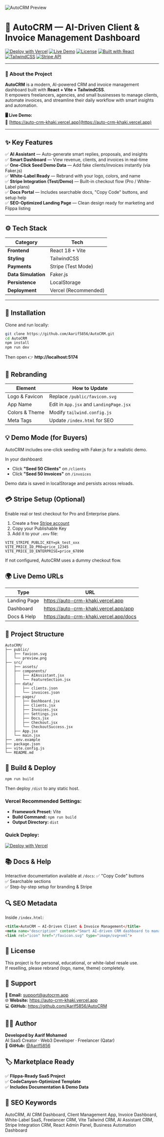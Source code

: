 ![AutoCRM Preview](public/preview.png)

# 🚀 AutoCRM — AI-Driven Client & Invoice Management Dashboard  

[![Deploy with Vercel](https://vercel.com/button)](https://vercel.com/new/clone?repository-url=https://github.com/Aarif5856/AutoCRM)
[![Live Demo](https://img.shields.io/badge/Live_Demo-https://auto--crm--khaki.vercel.app-blue?style=flat-square)](https://auto-crm-khaki.vercel.app)
[![License](https://img.shields.io/badge/License-MIT-green?style=flat-square)](#license)
[![Built with React](https://img.shields.io/badge/Built%20with-React-61DAFB?style=flat-square&logo=react)](https://react.dev/)
[![TailwindCSS](https://img.shields.io/badge/Styled%20with-TailwindCSS-38B2AC?style=flat-square&logo=tailwindcss)](https://tailwindcss.com/)
[![Stripe API](https://img.shields.io/badge/Payments-Stripe-626CD9?style=flat-square&logo=stripe)](https://stripe.com)

---

### 🧠 About the Project
**AutoCRM** is a modern, AI-powered CRM and invoice management dashboard built with **React + Vite + TailwindCSS**.  
It empowers freelancers, agencies, and small businesses to manage clients, automate invoices, and streamline their daily workflow with smart insights and automation.  

**🖥 Live Demo:**  
🔗 [https://auto-crm-khaki.vercel.app](https://auto-crm-khaki.vercel.app)

---

## ✨ Key Features  

✅ **AI Assistant** — Auto-generate smart replies, proposals, and insights  
✅ **Smart Dashboard** — View revenue, clients, and invoices in real-time  
✅ **One-Click Seed Demo Data** — Add fake clients/invoices instantly (via Faker.js)  
✅ **White-Label Ready** — Rebrand with your logo, colors, and name  
✅ **Stripe Integration (Test/Demo)** — Built-in checkout flow (Pro / White-Label plans)  
✅ **Docs Portal** — Includes searchable docs, "Copy Code" buttons, and setup help  
✅ **SEO-Optimized Landing Page** — Clean design ready for marketing and Flippa listing  

---

## ⚙️ Tech Stack  

| Category | Tech |
|-----------|------|
| **Frontend** | React 18 + Vite |
| **Styling** | TailwindCSS |
| **Payments** | Stripe (Test Mode) |
| **Data Simulation** | Faker.js |
| **Persistence** | LocalStorage |
| **Deployment** | Vercel (Recommended) |

---

## 💾 Installation  

Clone and run locally:  
```bash
git clone https://github.com/Aarif5856/AutoCRM.git
cd AutoCRM
npm install
npm run dev
```

Then open 👉 **http://localhost:5174**

## 🎨 Rebranding

| Element        | How to Update                           |
| -------------- | --------------------------------------- |
| Logo & Favicon | Replace `/public/favicon.svg`           |
| App Name       | Edit in `App.jsx` and `LandingPage.jsx` |
| Colors & Theme | Modify `tailwind.config.js`             |
| Meta Tags      | Update `/index.html` for SEO            |

## 💡 Demo Mode (for Buyers)

AutoCRM includes one-click seeding with Faker.js for a realistic demo.

In your dashboard:
- Click **"Seed 50 Clients"** on `/clients`
- Click **"Seed 50 Invoices"** on `/invoices`

Demo data is saved in localStorage and persists across reloads.

## 💳 Stripe Setup (Optional)

Enable real or test checkout for Pro and Enterprise plans.

1. Create a free [Stripe account](https://stripe.com)
2. Copy your Publishable Key
3. Add it to your `.env` file:

```env
VITE_STRIPE_PUBLIC_KEY=pk_test_xxx
VITE_PRICE_ID_PRO=price_12345
VITE_PRICE_ID_ENTERPRISE=price_67890
```

If not configured, AutoCRM uses a dummy checkout flow.

## 🌍 Live Demo URLs

| Type | URL |
|------|-----|
| Landing Page | https://auto-crm-khaki.vercel.app |
| Dashboard | https://auto-crm-khaki.vercel.app/app |
| Docs & Help | https://auto-crm-khaki.vercel.app/docs |

## 🧩 Project Structure

```
AutoCRM/
├── public/
│   ├── favicon.svg
│   └── preview.png
├── src/
│   ├── assets/
│   ├── components/
│   │   ├── AIAssistant.jsx
│   │   └── FeatureSection.jsx
│   ├── data/
│   │   ├── clients.json
│   │   └── invoices.json
│   ├── pages/
│   │   ├── Dashboard.jsx
│   │   ├── Clients.jsx
│   │   ├── Invoices.jsx
│   │   ├── Settings.jsx
│   │   ├── Docs.jsx
│   │   ├── Checkout.jsx
│   │   └── CheckoutSuccess.jsx
│   ├── App.jsx
│   └── main.jsx
├── .env.example
├── package.json
├── vite.config.js
└── README.md
```

## 🧱 Build & Deploy

```bash
npm run build
```

Then deploy `/dist` to any static host.

### Vercel Recommended Settings:
- **Framework Preset:** Vite
- **Build Command:** `npm run build`
- **Output Directory:** `dist`

### Quick Deploy:
[![Deploy with Vercel](https://vercel.com/button)](https://vercel.com/new/clone?repository-url=https://github.com/Aarif5856/AutoCRM)

## 📚 Docs & Help

Interactive documentation available at `/docs`:
✅ "Copy Code" buttons  
✅ Searchable sections  
✅ Step-by-step setup for branding & Stripe  

## 🔍 SEO Metadata

Inside `/index.html`:
```html
<title>AutoCRM — AI-Driven Client & Invoice Management</title>
<meta name="description" content="Smart AI-driven CRM dashboard to manage clients, automate invoices, and grow your business. Built with React + Vite + Tailwind.">
<link rel="icon" href="/favicon.svg" type="image/svg+xml">
```

## 🪪 License

This project is for personal, educational, or white-label resale use.  
If reselling, please rebrand (logo, name, theme) completely.

## 💬 Support

📧 **Email:** support@autocrm.app  
🌐 **Website:** https://auto-crm-khaki.vercel.app  
💻 **GitHub:** https://github.com/Aarif5856/AutoCRM  

## 👨‍💻 Author

**Developed by Aarif Mohamed**  
AI SaaS Creator · Web3 Developer · Freelancer (Qatar)  
🧭 **GitHub:** [@Aarif5856](https://github.com/Aarif5856)

## 🏷️ Marketplace Ready

✅ **Flippa-Ready SaaS Project**  
✅ **CodeCanyon-Optimized Template**  
✅ **Includes Documentation & Demo Data**  

## 🔑 SEO Keywords

AutoCRM, AI CRM Dashboard, Client Management App, Invoice Dashboard, White-Label SaaS, Freelancer CRM, Vite Tailwind CRM, AI Assistant CRM, Stripe Integration CRM, React Admin Panel, Business Automation Dashboard
